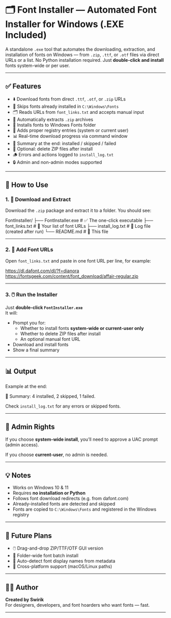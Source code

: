# 🗂️ Font Installer — Automated Font Installer for Windows (.EXE Included)

A standalone `.exe` tool that automates the downloading, extraction, and installation of fonts on Windows — from `.zip`, `.ttf`, or `.otf` files via direct URLs or a list. No Python installation required. Just **double-click and install** fonts system-wide or per user.

---

## ✅ Features

- ⬇️ Download fonts from direct `.ttf`, `.otf`, or `.zip` URLs  
- 🧠 Skips fonts already installed in `C:\Windows\Fonts`  
- 🗂️ Reads URLs from `font_links.txt` and accepts manual input  
- 🧵 Automatically extracts `.zip` archives  
- 📝 Installs fonts to Windows Fonts folder  
- 🧱 Adds proper registry entries (system or current user)  
- 📊 Real-time download progress via command window  
- 🧾 Summary at the end: installed / skipped / failed  
- 🧹 Optional: delete ZIP files after install  
- 🪵 Errors and actions logged to `install_log.txt`  
- 🔒 Admin and non-admin modes supported  

---

## 🚀 How to Use

### 1. 📁 Download and Extract

Download the `.zip` package and extract it to a folder. You should see:

FontInstaller/
├── FontInstaller.exe # ✅ The one-click executable
├── font_links.txt # 🔗 Your list of font URLs
├── install_log.txt # 📄 Log file (created after run)
└── README.md # 📘 This file

---

### 2. 📝 Add Font URLs

Open `font_links.txt` and paste in one font URL per line, for example:

https://dl.dafont.com/dl/?f=dianora
https://fontsgeek.com/content/font_download/affair-regular.zip

---

### 3. 🖱️ Run the Installer

Just **double-click `FontInstaller.exe`**  
It will:

- Prompt you for:
  - Whether to install fonts **system-wide or current-user only**
  - Whether to delete ZIP files after install
  - An optional manual font URL
- Download and install fonts
- Show a final summary

---

## 📊 Output

Example at the end:

🎉 Summary: 4 installed, 2 skipped, 1 failed.

Check `install_log.txt` for any errors or skipped fonts.

---

## 🔐 Admin Rights

If you choose **system-wide install**, you’ll need to approve a UAC prompt (admin access).

If you choose **current-user**, no admin is needed.

---

## 💡 Notes

- Works on Windows 10 & 11
- Requires **no installation or Python**
- Follows font download redirects (e.g. from dafont.com)
- Already-installed fonts are detected and skipped
- Fonts are copied to `C:\Windows\Fonts` and registered in the Windows registry

---

## 📌 Future Plans

- 🖱️ Drag-and-drop ZIP/TTF/OTF GUI version  
- 📂 Folder-wide font batch install  
- 🧠 Auto-detect font display names from metadata  
- 🐧 Cross-platform support (macOS/Linux paths)  

---

## 👨‍💻 Author

**Created by Swirik**  
For designers, developers, and font hoarders who want fonts — fast.

---
